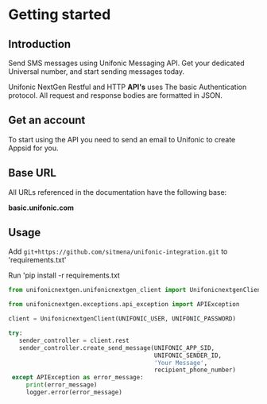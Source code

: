 # Getting started

## Introduction

Send SMS messages using Unifonic Messaging API. Get your dedicated Universal number, and start sending messages today.

Unifonic NextGen Restful and HTTP **API's** uses The basic Authentication protocol. All request and response bodies are formatted in JSON.


## Get an account
To start using  the API you need to send an email to Unifonic to create Appsid for you.

## Base URL
All URLs referenced in the documentation have the following base:

**basic.unifonic.com**

## Usage

Add `git+https://github.com/sitmena/unifonic-integration.git` to 'requirements.txt'

Run 'pip install -r requirements.txt



```python
from unifonicnextgen.unifonicnextgen_client import UnifonicnextgenClient

from unifonicnextgen.exceptions.api_exception import APIException

client = UnifonicnextgenClient(UNIFONIC_USER, UNIFONIC_PASSWORD)

try:
   sender_controller = client.rest
   sender_controller.create_send_message(UNIFONIC_APP_SID,
                                         UNIFONIC_SENDER_ID,
                                         'Your Message',
                                         recipient_phone_number)                              
 except APIException as error_message:
     print(error_message)
     logger.error(error_message)
```
